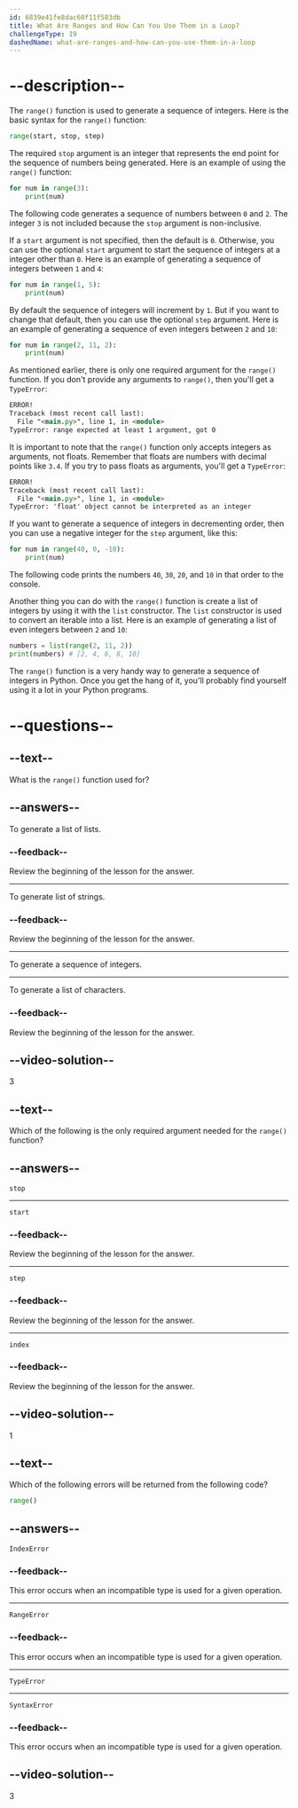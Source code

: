 ```yaml
---
id: 6839e41fe8dac60f11f583db
title: What Are Ranges and How Can You Use Them in a Loop?
challengeType: 19
dashedName: what-are-ranges-and-how-can-you-use-them-in-a-loop
---
```


# --description--

The `range()` function is used to generate a sequence of integers. Here is the basic syntax for the `range()` function:

```py
range(start, stop, step)
```

The required `stop` argument is an integer that represents the end point for the sequence of numbers being generated. Here is an example of using the `range()` function:

```py
for num in range(3):
    print(num)
```

The following code generates a sequence of numbers between `0` and `2`. The integer `3` is not included because the `stop` argument is non-inclusive.

If a `start` argument is not specified, then the default is `0`. Otherwise, you can use the optional `start` argument to start the sequence of integers at a integer other than `0`. Here is an example of generating a sequence of integers between `1` and `4`:

```py
for num in range(1, 5):
    print(num)
```

By default the sequence of integers will increment by `1`. But if you want to change that default, then you can use the optional `step` argument. Here is an example of generating a sequence of even integers between `2` and `10`:

```py
for num in range(2, 11, 2):
    print(num)
```

As mentioned earlier, there is only one required argument for the `range()` function. If you don't provide any arguments to `range()`, then you'll get a `TypeError`:

```md
ERROR!
Traceback (most recent call last):
  File "<main.py>", line 1, in <module>
TypeError: range expected at least 1 argument, got 0
```

It is important to note that the `range()` function only accepts integers as arguments, not floats. Remember that floats are numbers with decimal points like `3.4`. If you try to pass floats as arguments, you'll get a `TypeError`:

```md
ERROR!
Traceback (most recent call last):
  File "<main.py>", line 1, in <module>
TypeError: 'float' object cannot be interpreted as an integer
```

If you want to generate a sequence of integers in decrementing order, then you can use a negative integer for the `step` argument, like this:

```py
for num in range(40, 0, -10):
    print(num)
```

The following code prints the numbers `40`, `30`, `20`, and `10` in that order to the console.

Another thing you can do with the `range()` function is create a list of integers by using it with the `list` constructor. The `list` constructor is used to convert an iterable into a list. Here is an example of generating a list of even integers between `2` and `10`:

```py
numbers = list(range(2, 11, 2))
print(numbers) # [2, 4, 6, 8, 10]
```

The `range()` function is a very handy way to generate a sequence of integers in Python. Once you get the hang of it, you'll probably find yourself using it a lot in your Python programs.

# --questions--

## --text--

What is the `range()` function used for?

## --answers--

To generate a list of lists.

### --feedback--

Review the beginning of the lesson for the answer.

---

To generate list of strings.

### --feedback--

Review the beginning of the lesson for the answer.

---

To generate a sequence of integers.

---

To generate a list of characters.

### --feedback--

Review the beginning of the lesson for the answer.

## --video-solution--

3

## --text--

Which of the following is the only required argument needed for the `range()` function?

## --answers--

`stop`

---

`start`

### --feedback--

Review the beginning of the lesson for the answer.

---

`step`

### --feedback--

Review the beginning of the lesson for the answer.

---

`index`

### --feedback--

Review the beginning of the lesson for the answer.

## --video-solution--

1

## --text--

Which of the following errors will be returned from the following code?

```py
range()
```

## --answers--

`IndexError`

### --feedback--

This error occurs when an incompatible type is used for a given operation.

---

`RangeError`

### --feedback--

This error occurs when an incompatible type is used for a given operation.

---

`TypeError`

---

`SyntaxError`

### --feedback--

This error occurs when an incompatible type is used for a given operation.

## --video-solution--

3

